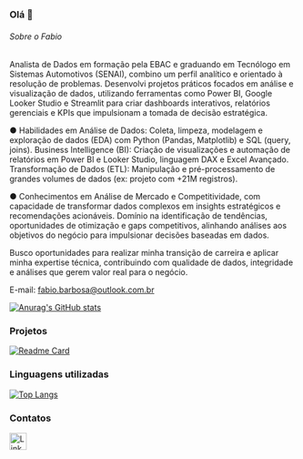 ### Olá 👋
###### Sobre o Fabio
Analista de Dados em formação pela EBAC e graduando em Tecnólogo em Sistemas Automotivos (SENAI), combino um perfil analítico e orientado à resolução de problemas.
Desenvolvi projetos práticos focados em análise e visualização de dados, utilizando ferramentas como Power BI, Google Looker Studio e Streamlit para criar dashboards interativos, relatórios gerenciais e KPIs que impulsionam a tomada de decisão estratégica.

●	Habilidades em Análise de Dados: Coleta, limpeza, modelagem e exploração de dados (EDA) com Python (Pandas, Matplotlib) e SQL (query, joins). Business Intelligence (BI): Criação de visualizações e automação de relatórios em Power BI e Looker Studio, linguagem DAX e Excel Avançado. Transformação de Dados (ETL): Manipulação e pré-processamento de grandes volumes de dados (ex: projeto com +21M registros).

●	Conhecimentos  em  Análise de Mercado e Competitividade, com capacidade de transformar dados complexos em insights estratégicos e recomendações acionáveis. Domínio na identificação de tendências, oportunidades de otimização e gaps competitivos, alinhando análises aos objetivos do negócio para impulsionar decisões baseadas em dados.

Busco oportunidades para realizar minha transição de carreira e aplicar minha expertise técnica, contribuindo com qualidade de dados, integridade e análises que gerem valor real para o negócio.

E-mail: fabio.barbosa@outlook.com.br

[![Anurag's GitHub stats](https://github-readme-stats.vercel.app/api?username=fabiobaroliveira&show_icons=true&theme=dark)](https://github.com/fabiobaroliveira/github-readme-stats)

### Projetos

[![Readme Card](https://github-readme-stats.vercel.app/api/pin/?username=fabiobaroliveira&repo=python_automotive_group&theme=dark)](https://github.com/fabiobaroliveira/python_automotive_group)


### Linguagens utilizadas

[![Top Langs](https://github-readme-stats.vercel.app/api/top-langs/?username=fabiobaroliveira&layout=compact)](https://github.com/fabiobaroliveira/github-readme-stats)

### Contatos

[<img src='https://img.shields.io/badge/LinkedIn-0077B5?style=for-the-badge&logo=linkedin&logoColor=white' alt='Linkedin' height='30'>](https://www.linkedin.com/in/fabioboliveira/)
